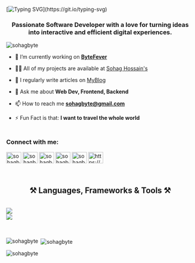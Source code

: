 

[![Typing SVG](https://readme-typing-svg.herokuapp.com?font=Fira+Code&weight=600&size=28&pause=1000&color=030C10&center=true&random=false&width=500&lines=Hi+%F0%9F%91%8B%2C+I'm+Sohag+Hossain!)](https://git.io/typing-svg)

<h3 align="center">Passionate Software Developer with a love for turning ideas into interactive and efficient digital experiences.</h3>

<p align="left"> <img src="https://komarev.com/ghpvc/?username=sohagbyte&label=Profile%20views&color=0e75b6&style=flat" alt="sohagbyte" /> </p>

- 🔭 I’m currently working on **[ByteFever](https://github.com/ByteFever)**

- 👨‍💻 All of my projects are available at [Sohag Hossain's](https://sohagbyte.github.io/portfolio)

- 📝 I regularly write articles on [MyBlog](https://sohagbyte.hashnode.dev)

- 💬 Ask me about **Web Dev, Frontend, Backend**

- 📫 How to reach me **sohagbyte@gmail.com**
- ⚡ Fun Fact is that:  **I want to travel the whole world**
<br><br>
<h3 align="left">Connect with me:</h3>
<p align="left">
<a href="https://twitter.com/sohagbyte" target="blank"><img align="center" src="https://raw.githubusercontent.com/rahuldkjain/github-profile-readme-generator/master/src/images/icons/Social/twitter.svg" alt="sohagbyte" height="30" width="40" /></a>
<a href="https://linkedin.com/in/sohagbyte" target="blank"><img align="center" src="https://raw.githubusercontent.com/rahuldkjain/github-profile-readme-generator/master/src/images/icons/Social/linked-in-alt.svg" alt="sohagbyte" height="30" width="40" /></a>
<a href="https://fb.com/sohagbyte" target="blank"><img align="center" src="https://raw.githubusercontent.com/rahuldkjain/github-profile-readme-generator/master/src/images/icons/Social/facebook.svg" alt="sohagbyte" height="30" width="40" /></a>
<a href="https://instagram.com/sohagbyte" target="blank"><img align="center" src="https://raw.githubusercontent.com/rahuldkjain/github-profile-readme-generator/master/src/images/icons/Social/instagram.svg" alt="sohagbyte" height="30" width="40" /></a>
<a href="https://www.youtube.com/c/sohagbyte" target="blank"><img align="center" src="https://raw.githubusercontent.com/rahuldkjain/github-profile-readme-generator/master/src/images/icons/Social/youtube.svg" alt="sohagbyte" height="30" width="40" /></a>
<a href="/https://sohagbyte.hashnode.dev/rss.xml" target="blank"><img align="center" src="https://raw.githubusercontent.com/rahuldkjain/github-profile-readme-generator/master/src/images/icons/Social/rss.svg" alt="https://sohagbyte.hashnode.dev/rss.xml" height="30" width="40" /></a>
</p><br>

<h2 align="center">⚒️ Languages, Frameworks & Tools ⚒️</h2>
<br/>
<div align="left">
    <img src="https://skillicons.dev/icons?i=html,css,sass,tailwindcss,mui,javascript,typescript,react,redux,next,nodejs" /><br>
    <img src="https://skillicons.dev/icons?i=jest,npm,notion,markdown,git,github,figma,vscode" /><br>
</div><br><br>

<p><img align="left" src="https://github-readme-stats.vercel.app/api/top-langs?username=sohagbyte&show_icons=true&locale=en&layout=compact" alt="sohagbyte" /></p>

<p>&nbsp;<img align="center" src="https://github-readme-stats.vercel.app/api?username=sohagbyte&show_icons=true&locale=en" alt="sohagbyte" /></p>

<p><img align="center" src="https://github-readme-streak-stats.herokuapp.com/?user=sohagbyte&" alt="sohagbyte" /></p><br>
